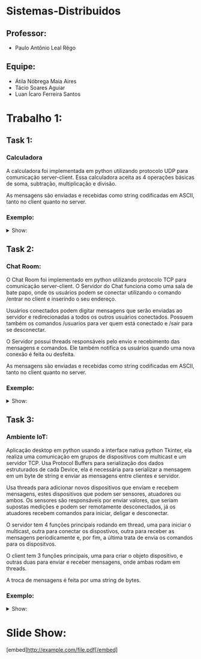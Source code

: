 # Sistemas-Distribuidos
## Professor:
* Paulo Antônio Leal Rêgo

## Equipe:
* Átila Nóbrega Maia Aires
* Tácio Soares Aguiar
* Luan Ícaro Ferreira Santos

# Trabalho 1:
## Task 1:
### Calculadora
A calculadora foi implementada em python utilizando protocolo UDP para comunicação server-client. Essa calculadora aceita as 4 operações básicas de soma, subtração, multiplicação e divisão.

As mensagens são enviadas e recebidas como string codificadas em ASCII, tanto no client quanto no server.

### Exemplo:
<details>
  <summary>Show:</summary>
  
  ![alt text](https://github.com/Atila-Nobrega/Sistemas-Distribuidos/blob/main/assets/calcexemplo.png?raw=true)
</details>

## Task 2:
### Chat Room:
O Chat Room foi implementado em python utilizando protocolo TCP para comunicação server-client. O Servidor do Chat funciona como uma sala de bate papo, onde os usuários podem se conectar utilizando o comando /entrar no client e inserindo o seu endereço.

Usuários conectados podem digitar mensagens que serão enviadas ao servidor e redirecionadas a todos os outros usuários conectados. Possuem também os comandos /usuarios para ver quem está conectado e /sair para se desconectar.

O Servidor possui threads responsáveis pelo envio e recebimento das mensagens e comandos. Ele também notifica os usuários quando uma nova conexão é feita ou desfeita.

As mensagens são enviadas e recebidas como string codificadas em ASCII, tanto no client quanto no server.
### Exemplo:
<details>
  <summary>Show:</summary>
  
  ![alt text](https://github.com/Atila-Nobrega/Sistemas-Distribuidos/blob/main/assets/codexemplo2.png?raw=true)
  ![alt text](https://github.com/Atila-Nobrega/Sistemas-Distribuidos/blob/main/assets/new1.png?raw=true)
  ![alt text](https://github.com/Atila-Nobrega/Sistemas-Distribuidos/blob/main/assets/new2.png?raw=true)
  ![alt text](https://github.com/Atila-Nobrega/Sistemas-Distribuidos/blob/main/assets/new3.png?raw=true)
</details>


## Task 3:
### Ambiente IoT:
Aplicação desktop em python usando a interface nativa python Tkinter, ela realiza uma comunicação em grupos de dispositivos com multicast e um servidor TCP. Usa Protocol Buffers para serialização dos dados estruturados de cada Device, ela é necessária para serializar a mensagem em um byte de string e enviar as mensagens entre clientes e servidor.

Usa threads para adicionar novos dispositivos que enviam e recebem mensagens, estes dispositivos que podem ser sensores, atuadores ou ambos. Os sensores são responsáveis por enviar valores, que seriam supostas medições e podem ser remotamente desconectados, já os atuadores recebem comandos para iniciar, deligar e desconectar.

O servidor tem 4 funções principais rodando em thread, uma para iniciar o multicast, outra para conectar os dispostivos, outra para receber as mensagens periodicamente e, por fim, a última trata de envia os comandos para os dispositvos.

O client tem 3 funções principais, uma para criar o objeto dispositivo, e outras duas para enviar e receber mensagens, onde ambas rodam em threads.

A troca de mensagens é feita por uma string de bytes.
### Exemplo:
<details>
  <summary>Show:</summary>
  
  ![alt text](https://github.com/Atila-Nobrega/Sistemas-Distribuidos/blob/main/assets/new4.png?raw=true)
  
  
  ![alt text](https://github.com/Atila-Nobrega/Sistemas-Distribuidos/blob/main/assets/new5.png?raw=true)
  
  
  ![alt text](https://github.com/Atila-Nobrega/Sistemas-Distribuidos/blob/main/assets/new6.png?raw=true)
</details>

# Slide Show:
  [embed]http://example.com/file.pdf[/embed]
